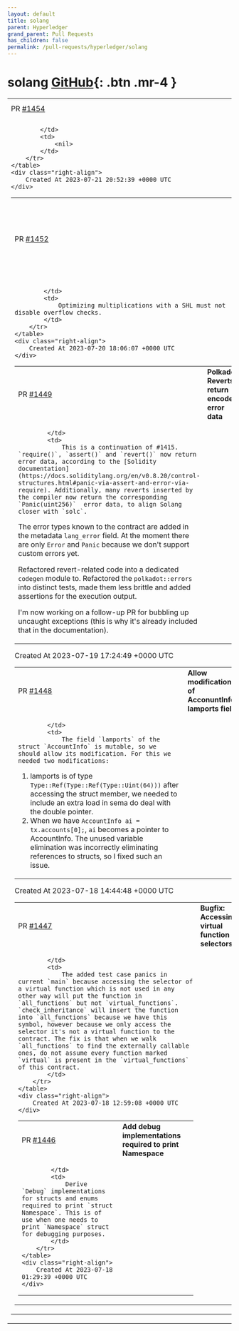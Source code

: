 ```yaml
---
layout: default
title: solang
parent: Hyperledger
grand_parent: Pull Requests
has_children: false
permalink: /pull-requests/hyperledger/solang
---
```


# solang <span class="fs-3 right-align">[GitHub](https://github.com/hyperledger/solang){: .btn .mr-4 }</span>


<div>
    <table>
        <tr>
            <td>
                PR <a href="https://github.com/hyperledger/solang/pull/1454" class=".btn">#1454</a>
            </td>
            <td>
                <b>
                    Bubble reverts
                </b>
            </td>
        </tr>
        <tr>
            <td>
                
            </td>
            <td>
                <nil>
            </td>
        </tr>
    </table>
    <div class="right-align">
        Created At 2023-07-21 20:52:39 +0000 UTC
    </div>
</div>

<div>
    <table>
        <tr>
            <td>
                PR <a href="https://github.com/hyperledger/solang/pull/1452" class=".btn">#1452</a>
            </td>
            <td>
                <b>
                    Bugfix: Strength reduce must not optimize mul into shl if overflow
                </b>
            </td>
        </tr>
        <tr>
            <td>
                
            </td>
            <td>
                Optimizing multiplications with a SHL must not disable overflow checks.
            </td>
        </tr>
    </table>
    <div class="right-align">
        Created At 2023-07-20 18:06:07 +0000 UTC
    </div>
</div>

<div>
    <table>
        <tr>
            <td>
                PR <a href="https://github.com/hyperledger/solang/pull/1449" class=".btn">#1449</a>
            </td>
            <td>
                <b>
                    Polkadot: Reverts return encoded error data
                </b>
            </td>
        </tr>
        <tr>
            <td>
                
            </td>
            <td>
                This is a continuation of #1415. `require()`, `assert()` and `revert()` now return error data, according to the [Solidity documentation](https://docs.soliditylang.org/en/v0.8.20/control-structures.html#panic-via-assert-and-error-via-require). Additionally, many reverts inserted by the compiler now return the corresponding `Panic(uint256)`  error data, to align Solang closer with `solc`.

The error types known to the contract are added in the metadata `lang_error` field. At the moment there are only `Error` and `Panic` because we don't support custom errors yet.

Refactored revert-related code into a dedicated `codegen` module to. Refactored the `polkadot::errors` into distinct tests, made them less brittle and added assertions for the execution output.

I'm now working on a follow-up PR for bubbling up uncaught exceptions (this is why it's already included that in the documentation).
            </td>
        </tr>
    </table>
    <div class="right-align">
        Created At 2023-07-19 17:24:49 +0000 UTC
    </div>
</div>

<div>
    <table>
        <tr>
            <td>
                PR <a href="https://github.com/hyperledger/solang/pull/1448" class=".btn">#1448</a>
            </td>
            <td>
                <b>
                    Allow modification of AcconuntInfo lamports field
                </b>
            </td>
        </tr>
        <tr>
            <td>
                
            </td>
            <td>
                The field `lamports` of the struct `AccountInfo` is mutable, so we should allow its modification. For this we needed two modifications:

1. lamports is of type `Type::Ref(Type::Ref(Type::Uint(64)))` after accessing the struct member, we needed to include an extra load in sema do deal with the double pointer.
2. When we have `AccountInfo ai = tx.accounts[0];`, `ai` becomes a pointer to AccountInfo. The unused variable elimination was incorrectly eliminating references to structs, so I fixed such an issue.
            </td>
        </tr>
    </table>
    <div class="right-align">
        Created At 2023-07-18 14:44:48 +0000 UTC
    </div>
</div>

<div>
    <table>
        <tr>
            <td>
                PR <a href="https://github.com/hyperledger/solang/pull/1447" class=".btn">#1447</a>
            </td>
            <td>
                <b>
                    Bugfix: Accessing virtual function selectors
                </b>
            </td>
        </tr>
        <tr>
            <td>
                
            </td>
            <td>
                The added test case panics in current `main` because accessing the selector of a virtual function which is not used in any other way will put the function in `all_functions` but not `virtual_functions`.  `check_inheritance` will insert the function into `all_functions` because we have this symbol, however because we only access the selector it's not a virtual function to the contract. The fix is that when we walk `all_functions` to find the externally callable ones, do not assume every function marked `virtual` is present in the `virtual_functions` of this contract.
            </td>
        </tr>
    </table>
    <div class="right-align">
        Created At 2023-07-18 12:59:08 +0000 UTC
    </div>
</div>

<div>
    <table>
        <tr>
            <td>
                PR <a href="https://github.com/hyperledger/solang/pull/1446" class=".btn">#1446</a>
            </td>
            <td>
                <b>
                    Add debug implementations required to print Namespace
                </b>
            </td>
        </tr>
        <tr>
            <td>
                
            </td>
            <td>
                Derive `Debug` implementations for structs and enums required to print `struct Namespace`. This is of use when one needs to print `Namespace` struct for debugging purposes. 
            </td>
        </tr>
    </table>
    <div class="right-align">
        Created At 2023-07-18 01:29:39 +0000 UTC
    </div>
</div>

